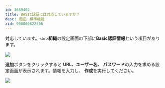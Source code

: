 ```yaml
---
id: 3689402
title: BASIC認証には対応していますか？
desc: 認証、標準機能
zid: 900000822506
---
```


対応しています。`<br>`**組織**の設定画面の下部に**Basic認証情報**という項目があります。

![](https://downloads.intercomcdn.com/i/o/182986376/3e71b15331fbed9158d77df1/_2019-09-25_3.06.02.png)

**追加**ボタンをクリックすると **URL、ユーザー名、** **パスワード**の入力を求める設定画面が表示されます。情報を入力し、 **作成**を実行してください。

![](https://downloads.intercomcdn.com/i/o/182985455/cbc392f7a1a6ac5fc6db8773/_2019-09-25_3.06.27.png)